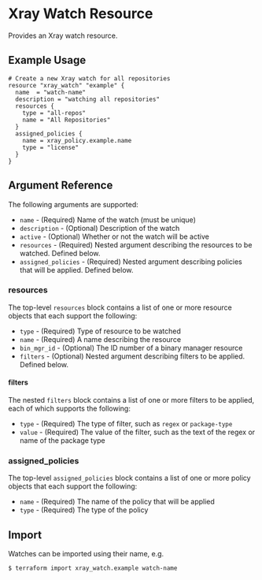 # Xray Watch Resource

Provides an Xray watch resource. 

## Example Usage

```hcl
# Create a new Xray watch for all repositories
resource "xray_watch" "example" {
  name  = "watch-name"
  description = "watching all repositories"
  resources {
    type = "all-repos"
    name = "All Repositories"
  }
  assigned_policies {
    name = xray_policy.example.name
    type = "license"
  }
}
```

## Argument Reference

The following arguments are supported:

* `name` - (Required) Name of the watch (must be unique)
* `description` - (Optional) Description of the watch
* `active` - (Optional) Whether or not the watch will be active
* `resources` - (Required) Nested argument describing the resources to be watched. Defined below.
* `assigned_policies` - (Required) Nested argument describing policies that will be applied. Defined below.

### resources

The top-level `resources` block contains a list of one or more resource objects that each support the following:

* `type` - (Required) Type of resource to be watched
* `name` - (Required) A name describing the resource
* `bin_mgr_id` - (Optional) The ID number of a binary manager resource
* `filters` - (Optional) Nested argument describing filters to be applied. Defined below.

#### filters

The nested `filters` block contains a list of one or more filters to be applied, each of which supports the following:

* `type` - (Required) The type of filter, such as `regex` or `package-type`
* `value` - (Required) The value of the filter, such as the text of the regex or name of the package type

### assigned_policies

The top-level `assigned_policies` block contains a list of one or more policy objects that each support the following:

* `name` - (Required) The name of the policy that will be applied
* `type` - (Required) The type of the policy


## Import

Watches can be imported using their name, e.g.

```
$ terraform import xray_watch.example watch-name
```
